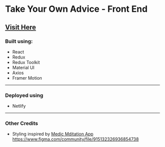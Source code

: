 # Take Your Own Advice - Front End

## [Visit Here](https://tyoa.netlify.app/)

### Built using:

- React
- Redux
- Redux Toolkit
- Material UI
- Axios
- Framer Motion

---

### Deployed using

- Netlify

---

### Other Credits

- Styling inspired by [Medic Mditation App](https://www.figma.com/community/file/915132326936854738) https://www.figma.com/community/file/915132326936854738
